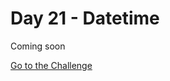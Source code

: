 # Day 21 - Datetime

Coming soon

[Go to the Challenge](https://github.com/estebansolo/Python30/blob/master/docs/Day%2021%20-%20Datetime/exercise.py)